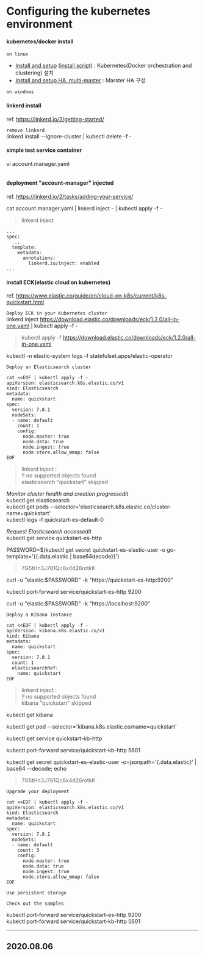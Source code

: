 # Configuring the kubernetes environment

#### kubernetes/docker install
`on linux`  
- [Install and setup](/reference.notes/architecture.solution/kubernetes/install.n.setup.md) ([install script](architecture.solution/kubernetes/install.n.setup.script.md)) : Kubernetes(Docker orchestration and clustering) 설치  
- [Install and setup HA, multi-master](architecture.solution/kubernetes/master.node.cluster.ha.md) : Marster HA 구성  

`on windows`  

#### linkerd install
ref. https://linkerd.io/2/getting-started/  

`remove linkerd`  
linkerd install --ignore-cluster | kubectl delete -f -

#### simple test service container
vi account.manager.yaml
```

```

#### deployment "account-manager" injected
ref. https://linkerd.io/2/tasks/adding-your-service/  

cat account.manager.yaml | linkerd inject - | kubectl apply -f -  

>linkerd inject
```
...
spec:
  ...
  template:
    metadata:
      annotations:
        linkerd.io/inject: enabled
...
```

#### install ECK(elastic cloud on kubernetes)
ref. https://www.elastic.co/guide/en/cloud-on-k8s/current/k8s-quickstart.html  

`Deploy ECK in your Kubernetes cluster`  
linkerd inject https://download.elastic.co/downloads/eck/1.2.0/all-in-one.yaml | kubectl apply -f -  
> kubectl apply -f https://download.elastic.co/downloads/eck/1.2.0/all-in-one.yaml  

kubectl -n elastic-system logs -f statefulset.apps/elastic-operator  

`Deploy an Elasticsearch cluster`  
```
cat <<EOF | kubectl apply -f -
apiVersion: elasticsearch.k8s.elastic.co/v1
kind: Elasticsearch
metadata:
  name: quickstart
spec:
  version: 7.8.1
  nodeSets:
  - name: default
    count: 1
    config:
      node.master: true
      node.data: true
      node.ingest: true
      node.store.allow_mmap: false
EOF
```
>linkerd inject :  
>‼ no supported objects found  
>elasticsearch "quickstart" skipped  

_Monitor cluster health and creation progressedit_  
kubectl get elasticsearch  
kubectl get pods --selector='elasticsearch.k8s.elastic.co/cluster-name=quickstart'  
kubectl logs -f quickstart-es-default-0  

_Request Elasticsearch accessedit_  
kubectl get service quickstart-es-http  

PASSWORD=$(kubectl get secret quickstart-es-elastic-user -o go-template='{{.data.elastic | base64decode}}')  
>7G5tHn3J781Qc8x4d26rotkK  

curl -u "elastic:$PASSWORD" -k "https://quickstart-es-http:9200"  

kubectl port-forward service/quickstart-es-http 9200  

curl -u "elastic:$PASSWORD" -k "https://localhost:9200"  

`Deploy a Kibana instance`  
```
cat <<EOF | kubectl apply -f -
apiVersion: kibana.k8s.elastic.co/v1
kind: Kibana
metadata:
  name: quickstart
spec:
  version: 7.8.1
  count: 1
  elasticsearchRef:
    name: quickstart
EOF
```
>linkerd inject :  
>‼ no supported objects found  
>kibana "quickstart" skipped  

kubectl get kibana  

kubectl get pod --selector='kibana.k8s.elastic.co/name=quickstart'  

kubectl get service quickstart-kb-http  

kubectl port-forward service/quickstart-kb-http 5601  

kubectl get secret quickstart-es-elastic-user -o=jsonpath='{.data.elastic}' | base64 --decode; echo  
>7G5tHn3J781Qc8x4d26rotkK  

`Upgrade your deployment`  
```
cat <<EOF | kubectl apply -f -
apiVersion: elasticsearch.k8s.elastic.co/v1
kind: Elasticsearch
metadata:
  name: quickstart
spec:
  version: 7.8.1
  nodeSets:
  - name: default
    count: 3
    config:
      node.master: true
      node.data: true
      node.ingest: true
      node.store.allow_mmap: false
EOF
```

`Use persistent storage` 


`Check out the samples`  


kubectl port-forward service/quickstart-es-http 9200  
kubectl port-forward service/quickstart-kb-http 5601  

---
2020.08.06
---
